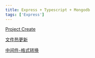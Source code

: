 ```yaml
---
title: Express + Typescript + Mongodb
tags: ['Express']
---
```


[Project Create](./install.md)

[文件热更新](./hotUpdate.md)

[中间件-格式转换]()

